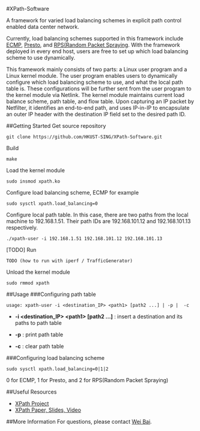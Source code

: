 #XPath-Software

A framework for varied load balancing schemes in explicit path control enabled data center network.

Currently, load balancing schemes supported in this framework include [ECMP](https://tools.ietf.org/html/rfc2992), [Presto](http://conferences.sigcomm.org/sigcomm/2015/pdf/papers/p465.pdf), and [RPS(Random Packet Spraying](https://engineering.purdue.edu/~ychu/publications/infocom13_pktspray.pdf). With the framework deployed in every end host, users are free to set up which load balancing scheme to use dynamically.

This framework mainly consists of two parts: a Linux user program and a Linux kernel module. The user program enables users to dynamically configure which load balancing scheme to use, and what the local path table is. These configurations will be further sent from the user program to the kernel module via Netlink. The kernel module maintains current load balance scheme, path table, and flow table. Upon capturing an IP packet by Netfilter, it identifies an end-to-end path,
and uses IP-in-IP to encapsulate an outer IP header with the destination IP field set to the desired path ID.

##Getting Started
Get source repository
```
git clone https://github.com/HKUST-SING/XPath-Software.git
```
Build
```
make
```
Load the kernel module
```
sudo insmod xpath.ko
```
Configure load balancing scheme, ECMP for example
```
sudo sysctl xpath.load_balancing=0
```
Configure local path table. In this case, there are two paths from the local machine to 192.168.1.51. Their path IDs are 192.168.101.12 and 192.168.101.13 respectively.
```
./xpath-user -i 192.168.1.51 192.168.101.12 192.168.101.13
```
[TODO] Run
```
TODO (how to run with iperf / TrafficGenerator)
```
Unload the kernel module
```
sudo rmmod xpath
```

##Usage
###Configuring path table
```
usage: xpath-user -i <destination_IP> <path1> [path2 ...] | -p |  -c
```

* **-i \<destination_IP> \<path1> [path2 ...]** : insert a destination and its paths to path table

* **-p** : print path table

* **-c** : clear path table

###Configuring load balancing scheme
```
sudo sysctl xpath.load_balancing=0|1|2
```
0 for ECMP, 1 for Presto, and 2 for RPS(Random Packet Spraying)

##Useful Resources
* [XPath Project](http://sing.cse.ust.hk/projects/XPath)
* [XPath Paper, Slides, Video](https://www.usenix.org/conference/nsdi15/technical-sessions/presentation/hu)

##More Information
For questions, please contact [Wei Bai](http://sing.cse.ust.hk/~wei/).

